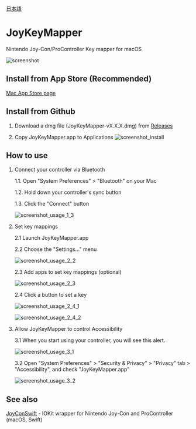 [日本語](https://github.com/magicien/JoyKeyMapper/blob/master/lang/ja/README.md)

# JoyKeyMapper
Nintendo Joy-Con/ProController Key mapper for macOS

![screenshot](https://github.com/magicien/JoyKeyMapper/blob/master/resources/screenshot/screenshot_1.png)

## Install from App Store (Recommended)

[Mac App Store page](https://apps.apple.com/app/joykeymapper/id1511416593)

## Install from Github

1. Download a dmg file (JoyKeyMapper-vX.X.X.dmg) from [Releases](https://github.com/magicien/JoyKeyMapper/releases)

2. Copy JoyKeyMapper.app to Applications
![screenshot_install](https://github.com/magicien/JoyKeyMapper/blob/master/resources/screenshot/screenshot_2.png)

## How to use

1. Connect your controller via Bluetooth

    1.1. Open "System Preferences" > "Bluetooth" on your Mac
    
    1.2. Hold down your controller's sync button
    
    1.3. Click the "Connect" button
    
    ![screenshot_usage_1_3](https://github.com/magicien/JoyKeyMapper/blob/master/resources/screenshot/screenshot_3.png)

2. Set key mappings

    2.1 Launch JoyKeyMapper.app
    
    2.2 Choose the "Settings..." menu

    ![screenshot_usage_2_2](https://github.com/magicien/JoyKeyMapper/blob/master/resources/screenshot/screenshot_4.png)    

    2.3 Add apps to set key mappings (optional)
    
    ![screenshot_usage_2_3](https://github.com/magicien/JoyKeyMapper/blob/master/resources/screenshot/screenshot_5.png)    
    
    2.4 Click a button to set a key
    
    ![screenshot_usage_2_4_1](https://github.com/magicien/JoyKeyMapper/blob/master/resources/screenshot/screenshot_6.png)

    ![screenshot_usage_2_4_2](https://github.com/magicien/JoyKeyMapper/blob/master/resources/screenshot/screenshot_7.png)

3. Allow JoyKeyMapper to control Accessibility

    3.1 When you start using your controller, you will see this alert.
    
    ![screenshot_usage_3_1](https://github.com/magicien/JoyKeyMapper/blob/master/resources/screenshot/screenshot_8.png)    
    
    3.2 Open "System Preferences" > "Security & Privacy" > "Privacy" tab > "Accessibility", and check "JoyKeyMapper.app"
    
    ![screenshot_usage_3_2](https://github.com/magicien/JoyKeyMapper/blob/master/resources/screenshot/screenshot_9.png)    

## See also

[JoyConSwift](https://github.com/magicien/JoyConSwift) - IOKit wrapper for Nintendo Joy-Con and ProController (macOS, Swift)

